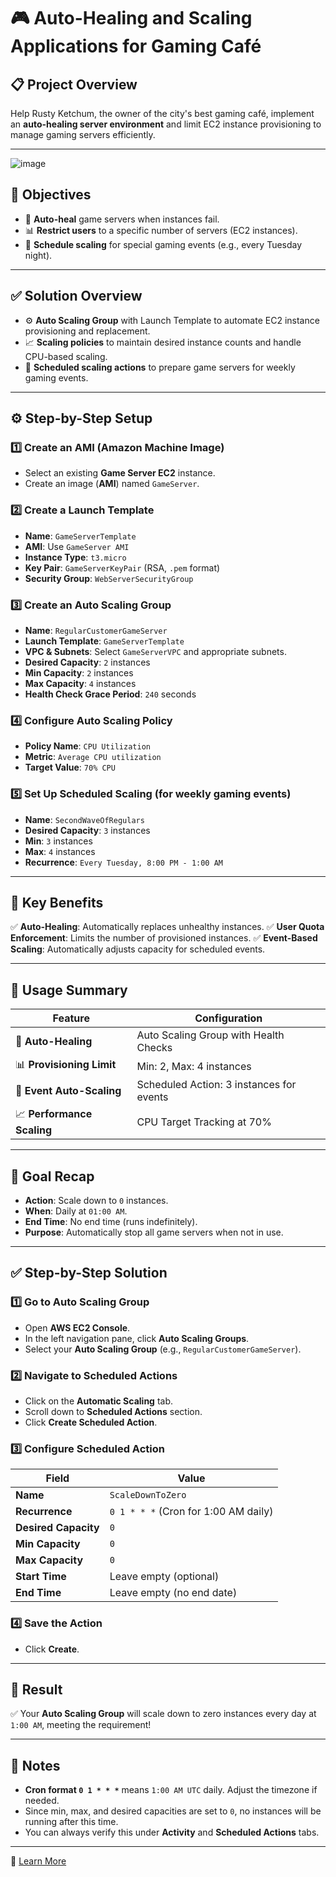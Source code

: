 # 🎮 Auto-Healing and Scaling Applications for Gaming Café

## 📋 Project Overview
Help Rusty Ketchum, the owner of the city's best gaming café, implement an **auto-healing server environment** and limit EC2 instance provisioning to manage gaming servers efficiently.

---
![image](https://github.com/user-attachments/assets/defaf773-a3df-449b-8c53-a31f293b11c0)


## 🚩 Objectives
- 🔄 **Auto-heal** game servers when instances fail.
- 📊 **Restrict users** to a specific number of servers (EC2 instances).
- 🎉 **Schedule scaling** for special gaming events (e.g., every Tuesday night).

---

## ✅ Solution Overview
- ⚙ **Auto Scaling Group** with Launch Template to automate EC2 instance provisioning and replacement.
- 📈 **Scaling policies** to maintain desired instance counts and handle CPU-based scaling.
- 📅 **Scheduled scaling actions** to prepare game servers for weekly gaming events.

---

## ⚙️ Step-by-Step Setup

### 1️⃣ Create an AMI (Amazon Machine Image)
- Select an existing **Game Server EC2** instance.
- Create an image (**AMI**) named `GameServer`.

### 2️⃣ Create a Launch Template
- **Name**: `GameServerTemplate`
- **AMI**: Use `GameServer AMI`
- **Instance Type**: `t3.micro`
- **Key Pair**: `GameServerKeyPair` (RSA, `.pem` format)
- **Security Group**: `WebServerSecurityGroup`

### 3️⃣ Create an Auto Scaling Group
- **Name**: `RegularCustomerGameServer`
- **Launch Template**: `GameServerTemplate`
- **VPC & Subnets**: Select `GameServerVPC` and appropriate subnets.
- **Desired Capacity**: `2` instances
- **Min Capacity**: `2` instances
- **Max Capacity**: `4` instances
- **Health Check Grace Period**: `240` seconds

### 4️⃣ Configure Auto Scaling Policy
- **Policy Name**: `CPU Utilization`
- **Metric**: `Average CPU utilization`
- **Target Value**: `70% CPU`

### 5️⃣ Set Up Scheduled Scaling (for weekly gaming events)
- **Name**: `SecondWaveOfRegulars`
- **Desired Capacity**: `3` instances
- **Min**: `3` instances
- **Max**: `4` instances
- **Recurrence**: `Every Tuesday, 8:00 PM - 1:00 AM`

---

## 🔑 Key Benefits
✅ **Auto-Healing**: Automatically replaces unhealthy instances.
✅ **User Quota Enforcement**: Limits the number of provisioned instances.
✅ **Event-Based Scaling**: Automatically adjusts capacity for scheduled events.

---

## 🚀 Usage Summary
| Feature               | Configuration                          |
|----------------------|--------------------------------------|
| 🔄 **Auto-Healing**   | Auto Scaling Group with Health Checks |
| 📊 **Provisioning Limit** | Min: 2, Max: 4 instances             |
| 🎉 **Event Auto-Scaling** | Scheduled Action: 3 instances for events |
| 📈 **Performance Scaling** | CPU Target Tracking at 70%         |

---

## 🎯 Goal Recap
- **Action**: Scale down to `0` instances.
- **When**: Daily at `01:00 AM`.
- **End Time**: No end time (runs indefinitely).
- **Purpose**: Automatically stop all game servers when not in use.

---

## ✅ Step-by-Step Solution
### 1️⃣ Go to Auto Scaling Group
- Open **AWS EC2 Console**.
- In the left navigation pane, click **Auto Scaling Groups**.
- Select your **Auto Scaling Group** (e.g., `RegularCustomerGameServer`).

### 2️⃣ Navigate to Scheduled Actions
- Click on the **Automatic Scaling** tab.
- Scroll down to **Scheduled Actions** section.
- Click **Create Scheduled Action**.

### 3️⃣ Configure Scheduled Action
| Field          | Value                          |
|---------------|--------------------------------|
| **Name**      | `ScaleDownToZero`              |
| **Recurrence** | `0 1 * * *` (Cron for 1:00 AM daily) |
| **Desired Capacity** | `0`                    |
| **Min Capacity** | `0`                        |
| **Max Capacity** | `0`                        |
| **Start Time** | Leave empty (optional)        |
| **End Time**   | Leave empty (no end date)     |

### 4️⃣ Save the Action
- Click **Create**.

---

## 🚀 Result
✅ Your **Auto Scaling Group** will scale down to zero instances every day at `1:00 AM`, meeting the requirement!

---

## 🔑 Notes
- **Cron format `0 1 * * *`** means `1:00 AM UTC` daily. Adjust the timezone if needed.
- Since min, max, and desired capacities are set to `0`, no instances will be running after this time.
- You can always verify this under **Activity** and **Scheduled Actions** tabs.

---

📎 [Learn More](https://docs.aws.amazon.com/autoscaling/ec2/userguide/schedule_time.html)

